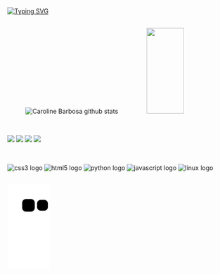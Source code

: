 ##

[![Typing SVG](https://readme-typing-svg.herokuapp.com/?color=7FFFD4&size=35&center=true&vCenter=true&width=1000&lines=Hey+there!,+My+name+is+Leonardo+Spinelli;I'm+19+years+old;I'm+from+Lavras,+Brazil;I'm+coursing+Computer+Science;+in+Federal+University+of+Lavras;Be+welcome!+:%29)](https://git.io/typing-svg)

## 

<div align="center">  
  <img width="49%" height="195px" src="https://github-readme-stats.vercel.app/api?username=leonardospinelli&show_icons=true&count_private=true&hide_border=true&title_color=7FFFD4&icon_color=7FFFD4&text_color=7FFFD4&bg_color=0d1117" alt="Caroline Barbosa github stats" /> 
  <img width="41%" height="195px" src="https://github-readme-stats.vercel.app/api/top-langs/?username=erickdc27&layout=compact&hide_border=true&title_color=7FFFD4&text_color=7FFFD4&bg_color=0d1117" />
</div>

<br>

##
 


 

 




<div> 
 
  
  
  <a href="https://api.whatsapp.com/send?phone=5535999796324&text=Ol%C3%A1!%20Peguei%20seu%20Whatsapp%20no%20GitHub%20e%20gostaria%20de%20conversar%20sobre...%20" target="_blank"><img src="https://img.shields.io/badge/WhatsApp-25D366?style=for-the-badge&logo=whatsapp&logoColor=white" target="_blank"></a>
 <a href="https://discordapp.com/users/449708104884551691" target="_blank"><img src="https://img.shields.io/badge/Discord-7289DA?style=for-the-badge&logo=discord&logoColor=white" target="_blank"></a> 
  <a href = "mailto:leonardo.padua.alexandre@gmail.com"><img src="https://img.shields.io/badge/-Gmail-%23333?style=for-the-badge&logo=gmail&logoColor=white" target="_blank"></a>
  <a href="https://www.linkedin.com/in/leonardo-spinelli-70139a268//" target="_blank"><img src="https://img.shields.io/badge/-LinkedIn-%230077B5?style=for-the-badge&logo=linkedin&logoColor=white" target="_blank">
  
  
  
  </a>
  
  ##
  
  <div style="display: inline_block"><br>
  <img src="https://cdn.jsdelivr.net/gh/devicons/devicon/icons/css3/css3-plain-wordmark.svg" height="30" width="42" alt="css3 logo"  />
  <img src="https://cdn.jsdelivr.net/gh/devicons/devicon/icons/html5/html5-plain-wordmark.svg" height="30" width="42" alt="html5 logo"  />
  <img src="https://cdn.jsdelivr.net/gh/devicons/devicon/icons/python/python-original-wordmark.svg" height="30" width="42" alt="python logo"  />
  <img src="https://cdn.jsdelivr.net/gh/devicons/devicon/icons/javascript/javascript-plain.svg" height="30" width="42" alt="javascript logo"  />
  <img src="https://cdn.jsdelivr.net/gh/devicons/devicon/icons/linux/linux-original.svg" height="30" width="42" alt="linux logo"  />

  </div>
  
  
 
                                                               

  ##
  
  
  
<div> 
  

 
  
  
  ![Snake animation](https://github.com/rafaballerini/rafaballerini/blob/output/github-contribution-grid-snake.svg)
 
 
  
  </div>
  
 
  
  ##
